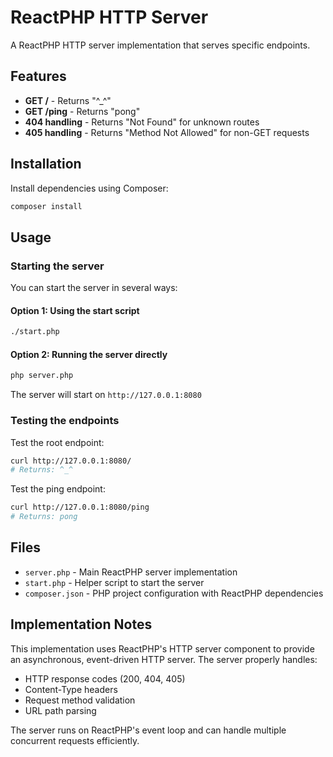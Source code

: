 # ReactPHP HTTP Server

A ReactPHP HTTP server implementation that serves specific endpoints.

## Features

- **GET /** - Returns "^_^"
- **GET /ping** - Returns "pong"
- **404 handling** - Returns "Not Found" for unknown routes
- **405 handling** - Returns "Method Not Allowed" for non-GET requests

## Installation

Install dependencies using Composer:
```bash
composer install
```

## Usage

### Starting the server

You can start the server in several ways:

#### Option 1: Using the start script
```bash
./start.php
```

#### Option 2: Running the server directly
```bash
php server.php
```

The server will start on `http://127.0.0.1:8080`

### Testing the endpoints

Test the root endpoint:
```bash
curl http://127.0.0.1:8080/
# Returns: ^_^
```

Test the ping endpoint:
```bash
curl http://127.0.0.1:8080/ping
# Returns: pong
```

## Files

- `server.php` - Main ReactPHP server implementation
- `start.php` - Helper script to start the server
- `composer.json` - PHP project configuration with ReactPHP dependencies

## Implementation Notes

This implementation uses ReactPHP's HTTP server component to provide an asynchronous, event-driven HTTP server. The server properly handles:
- HTTP response codes (200, 404, 405)
- Content-Type headers
- Request method validation
- URL path parsing

The server runs on ReactPHP's event loop and can handle multiple concurrent requests efficiently.